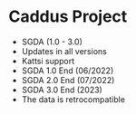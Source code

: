 # Caddus Project

- SGDA (1.0 - 3.0)
- Updates in all versions
- Kattsi support
- SGDA 1.0 End (06/2022)
- SGDA 2.0 End (07/2022)
- SGDA 3.0 End (2023)
- The data is retrocompatible
